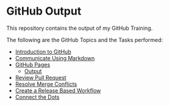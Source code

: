 # GitHub Output
This repository contains the output of my GitHub Training.

The following are the GitHub Topics and the Tasks performed:

+ [Introduction to GitHub](https://github.com/ajmasong/Training-in-the-GitHub/blob/main/skills-introduction-to-github/performed-task.md)
+ [Communicate Using Markdown](https://github.com/ajmasong/Training-in-the-GitHub/blob/main/skills-communicate-using-markdown/performed-task.md)
+ [GitHub Pages](https://github.com/ajmasong/Training-in-the-GitHub/blob/main/skills-github-pages/performed-task.md)
  - [Output](https://ajmasong.github.io/skills-github-pages/)
+ [Review Pull Request](https://github.com/ajmasong/Training-in-the-GitHub/blob/main/skills-review-pull-requests/performed-task.md)
+ [Resolve Merge Conflicts](https://github.com/ajmasong/Training-in-the-GitHub/blob/main/skills-resolve-merge-conflicts/performed-task.md)
+ [Create a Release Based Workflow](https://github.com/ajmasong/Training-in-the-GitHub/blob/main/skills-create-a-release-based-workflow/performed-task.md)
+ [Connect the Dots](https://github.com/ajmasong/Training-in-the-GitHub/blob/main/skills-connect-the-dots/performed-task.md)

